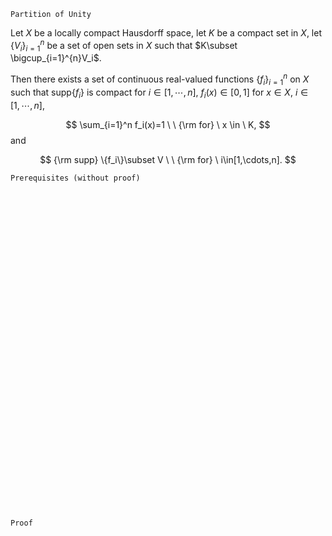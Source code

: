 ```
Partition of Unity
```

Let $X$ be a locally compact Hausdorff space, let $K$ be a compact set in $X$, let $\{V_i\}_{i =1}^{n}$ be a set of open sets in $X$ such that $K\subset \bigcup_{i=1}^{n}V_i$.

Then there exists a set of continuous real-valued functions $\{f_i\}_{i=1}^n$ on $X$ such that supp$\{f_i\}$ is compact for $i\in[1,\cdots,n]$, $f_i(x)\in[0,1]$ for $x\in X$, $i\in[1,\cdots,n]$,

$$
\sum_{i=1}^n f_i(x)=1 \ \ {\rm for} \ x \in \ K,
$$
and

$$
{\rm supp} \{f_i\}\subset V \ \ {\rm for} \ i\in[1,\cdots,n].
$$




```
Prerequisites (without proof)
```



<br>
<br>
<br>
<br>
<br>
<br>
<br>
<br>
<br>
<br>
<br>
<br>
<br>
<br>
<br>
<br>
<br>
<br>
<br>
<br>
<br>
<br>
<br>
<br>
<br>
<br>
<br>
<br>
<br>
<br>


```
Proof
```
